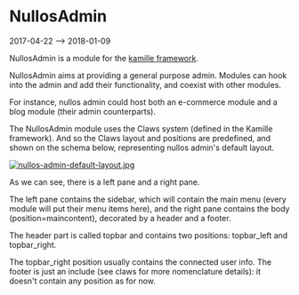 NullosAdmin
================
2017-04-22 --> 2018-01-09



NullosAdmin is a module for the [kamille framework](https://github.com/lingtalfi/Kamille).


NullosAdmin aims at providing a general purpose admin.
Modules can hook into the admin and add their functionality, and coexist with other modules.

For instance, nullos admin could host both an e-commerce module and a blog module (their admin counterparts).



The NullosAdmin module uses the Claws system (defined in the Kamille framework).
And so the Claws layout and positions are predefined, and shown on the schema below, representing nullos admin's 
default layout.



[![nullos-admin-default-layout.jpg](https://s19.postimg.org/898eyh6ib/nullos-admin-default-layout.jpg)](https://postimg.org/image/hh0nf6dkf/)


As we can see, there is a left pane and a right pane.

The left pane contains the sidebar, which will contain the main menu (every module will put their menu items here),
and the right pane contains the body (position=maincontent), decorated by a header and a footer.

The header part is called topbar and contains two positions: topbar_left and topbar_right.


The topbar_right position usually contains the connected user info.
The footer is just an include (see claws for more nomenclature details): it doesn't contain any position as for now.












